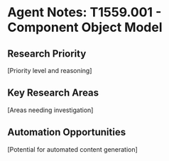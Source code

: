 # Agent Notes: T1559.001 - Component Object Model

## Research Priority
[Priority level and reasoning]

## Key Research Areas
[Areas needing investigation]

## Automation Opportunities
[Potential for automated content generation]
